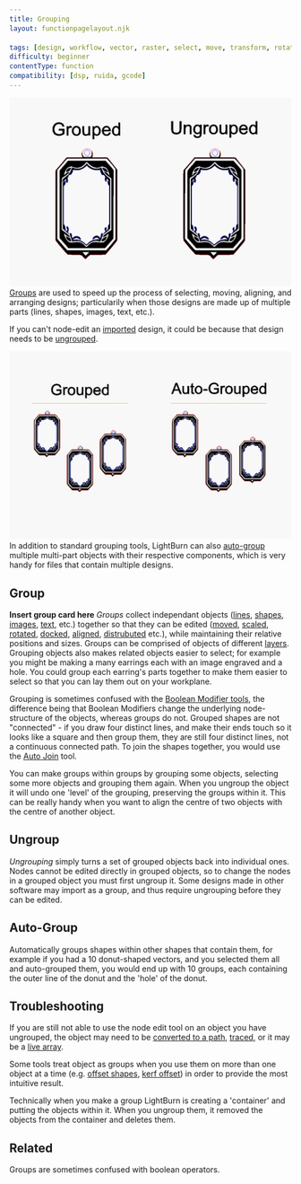 ```yaml
---
title: Grouping
layout: functionpagelayout.njk

tags: [design, workflow, vector, raster, select, move, transform, rotate]
difficulty: beginner
contentType: function
compatibility: [dsp, ruida, gcode]
---
```



![Group vs Ungroup](src/content/../../Grouping-GroupVsUngroup.gif)
[Groups](#) are used to speed up the process of selecting, moving, aligning, and arranging designs; particularily when those designs are made up of multiple parts (lines, shapes, images, text, etc.). 

If you can't node-edit an [imported](#) design, it could be because that design needs to be [ungrouped](#). 


![Group vs Auto-Group](src/content/../../Grouping-GroupVsAutoGrouped.gif)
In addition to standard grouping tools, LightBurn can also [auto-group](#) multiple multi-part objects with their respective components, which is very handy for files that contain multiple designs. 



## Group
**Insert group card here**
*Groups* collect independant objects ([lines](#), [shapes](#), [images](#), [text](#), etc.) together so that they can be edited ([moved](#), [scaled](#), [rotated](#), [docked](#), [aligned](#), [distrubuted](#) etc.), while maintaining their relative positions and sizes. Groups can be comprised of objects of different [layers](#). Grouping objects also makes related objects easier to select; for example you might be making a many earrings each with an image engraved and a hole. You could group each earring's parts together to make them easier to select so that you can lay them out on your workplane. 

Grouping is sometimes confused with the [Boolean Modifier tools](#), the difference being that Boolean Modifiers change the underlying node-structure of the objects, whereas groups do not. Grouped shapes are not "connected" - if you draw four distinct lines, and make their ends touch so it looks like a square and then group them, they are still four distinct lines, not a continuous connected path. To join the shapes together, you would use the [Auto Join](#) tool.

You can make groups within groups by grouping some objects, selecting some more objects and grouping them again. When you ungroup the object it will undo one 'level' of the grouping, preserving the groups within it. This can be really handy when you want to align the centre of two objects with the centre of another object. 

## Ungroup
*Ungrouping* simply turns a set of grouped objects back into individual ones. Nodes cannot be edited directly in grouped objects, so to change the nodes in a grouped object you must first ungroup it. Some designs made in other software may import as a group, and thus require ungrouping before they can be edited. 


## Auto-Group
Automatically groups shapes within other shapes that contain them, for example if you had a 10 donut-shaped vectors, and you selected them all and auto-grouped them, you would end up with 10 groups, each containing the outer line of the donut and the 'hole' of the donut. 


## Troubleshooting
If you are still not able to use the node edit tool on an object you have ungrouped, the object may need to be [converted to a path](#), [traced](#), or it may be a [live array](#). 

Some tools treat object as groups when you use them on more than one object at a time (e.g. [offset shapes](#), [kerf offset](#)) in order to provide the most intuitive result.

Technically when you make a group LightBurn is creating a 'container' and putting the objects within it. When you ungroup them, it removed the objects from the container and deletes them.   

## Related
Groups are sometimes confused with boolean operators. 
